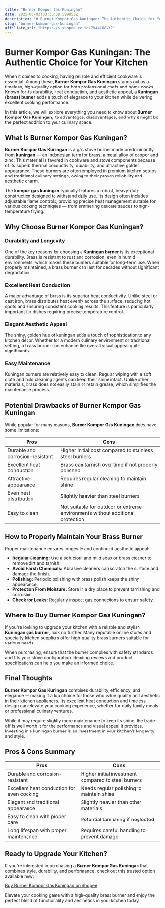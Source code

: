 ```yaml
---
title: "Burner Kompor Gas Kuningan"
date: 2025-06-03T03:35:38.599953Z
description: "# Burner Kompor Gas Kuningan: The Authentic Choice for Your Kitchen..."
slug: "burner-kompor-gas-kuningan"
affiliate_url: "https://s.shopee.co.id/7V44C68VX2"
---
```

# Burner Kompor Gas Kuningan: The Authentic Choice for Your Kitchen

When it comes to cooking, having reliable and efficient cookware is essential. Among these, **Burner Kompor Gas Kuningan** stands out as a timeless, high-quality option for both professional chefs and home cooks. Known for its durability, heat conduction, and aesthetic appeal, a **Kuningan (brass) burner** adds a touch of elegance to your kitchen while delivering excellent cooking performance.

In this article, we will explore everything you need to know about **Burner Kompor Gas Kuningan**, its advantages, disadvantages, and why it might be the perfect addition to your culinary space.

## What Is Burner Kompor Gas Kuningan?

**Burner Kompor Gas Kuningan** is a gas stove burner made predominantly from **kuningan** — an Indonesian term for brass, a metal alloy of copper and zinc. This material is favored in cookware and stove components because of its superb thermal conductivity, durability, and attractive golden appearance. These burners are often employed in premium kitchen setups and traditional culinary settings, owing to their proven reliability and aesthetic charm.

The **kompor gas kuningan** typically features a robust, heavy-duty construction designed to withstand daily use. Its design often includes adjustable flame controls, providing precise heat management suitable for various cooking techniques — from simmering delicate sauces to high-temperature frying.

## Why Choose Burner Kompor Gas Kuningan?

### Durability and Longevity

One of the key reasons for choosing a **Kuningan burner** is its exceptional durability. Brass is resistant to rust and corrosion, even in humid environments, which makes these burners suitable for long-term use. When properly maintained, a brass burner can last for decades without significant degradation.

### Excellent Heat Conduction

A major advantage of brass is its superior heat conductivity. Unlike steel or cast iron, brass distributes heat evenly across the surface, reducing hot spots and ensuring consistent cooking results. This feature is particularly important for dishes requiring precise temperature control.

### Elegant Aesthetic Appeal

The shiny, golden hue of kuningan adds a touch of sophistication to any kitchen décor. Whether for a modern culinary environment or traditional setting, a brass burner can enhance the overall visual appeal quite significantly.

### Easy Maintenance

Kuningan burners are relatively easy to clean. Regular wiping with a soft cloth and mild cleaning agents can keep their shine intact. Unlike other materials, brass does not easily stain or retain grease, which simplifies the maintenance process.

## Potential Drawbacks of Burner Kompor Gas Kuningan

While popular for many reasons, **Burner Kompor Gas Kuningan** does have some limitations:

| Pros | Cons |
| --- | --- |
| Durable and corrosion-resistant | Higher initial cost compared to stainless steel burners |
| Excellent heat conduction | Brass can tarnish over time if not properly polished |
| Attractive appearance | Requires regular cleaning to maintain shine |
| Even heat distribution | Slightly heavier than steel burners |
| Easy to clean | Not suitable for outdoor or extreme environments without additional protection |

## How to Properly Maintain Your Brass Burner

Proper maintenance ensures longevity and continued aesthetic appeal:

- **Regular Cleaning:** Use a soft cloth and mild soap or brass cleaner to remove dirt and tarnish.
- **Avoid Harsh Chemicals:** Abrasive cleaners can scratch the surface and damage the finish.
- **Polishing:** Periodic polishing with brass polish keeps the shiny appearance.
- **Protection From Moisture:** Store in a dry place to prevent tarnishing and corrosion.
- **Check for Leaks:** Regularly inspect gas connections to ensure safety.

## Where to Buy Burner Kompor Gas Kuningan?

If you're looking to upgrade your kitchen with a reliable and stylish **Kuningan gas burner**, look no further. Many reputable online stores and specialty kitchen suppliers offer high-quality brass burners suitable for various needs.

When purchasing, ensure that the burner complies with safety standards and fits your stove configuration. Reading reviews and product specifications can help you make an informed choice.

## Final Thoughts

**Burner Kompor Gas Kuningan** combines durability, efficiency, and elegance — making it a top choice for those who value quality and aesthetic in their kitchen appliances. Its excellent heat conduction and timeless design can elevate your cooking experience, whether for daily family meals or professional culinary ventures.

While it may require slightly more maintenance to keep its shine, the trade-off is well worth it for the performance and visual appeal it provides. Investing in a kuningan burner is an investment in your kitchen’s longevity and style.

## Pros & Cons Summary

| **Pros** | **Cons** |
|----------------------------|----------------------------------|
| Durable and corrosion-resistant | Higher initial investment compared to steel burners |
| Excellent heat conduction for even cooking | Needs regular polishing to maintain shine |
| Elegant and traditional appearance | Slightly heavier than other materials |
| Easy to clean with proper care | Potential tarnishing if neglected |
| Long lifespan with proper maintenance | Requires careful handling to prevent damage |

## Ready to Upgrade Your Kitchen?

If you're interested in purchasing a **Burner Kompor Gas Kuningan** that combines style, durability, and performance, check out this trusted option available now:

[Buy Burner Kompor Gas Kuningan on Shopee](https://s.shopee.co.id/7V44C68VX2)

Elevate your cooking game with a high-quality brass burner and enjoy the perfect blend of functionality and aesthetics in your kitchen today!